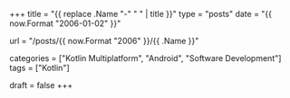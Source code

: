 +++
title = "{{ replace .Name "-" " " | title }}"
type = "posts"
date = "{{ now.Format "2006-01-02" }}"

url = "/posts/{{ now.Format "2006" }}/{{ .Name }}"

categories = ["Kotlin Multiplatform", "Android", "Software Development"]
tags = ["Kotlin"]

draft = false
+++

